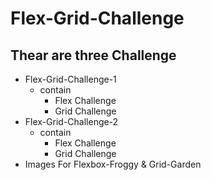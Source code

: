 # Flex-Grid-Challenge
## Thear are three Challenge 
  * Flex-Grid-Challenge-1
    * contain 
      * Flex Challenge 
      * Grid Challenge
  * Flex-Grid-Challenge-2
     * contain 
       * Flex Challenge
       * Grid Challenge 
  * Images For Flexbox-Froggy & Grid-Garden 